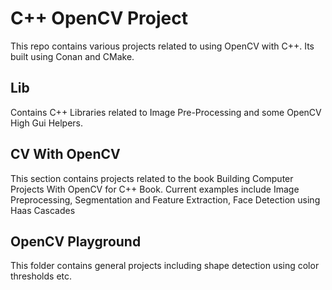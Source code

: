 # C++ OpenCV Project

This repo contains various projects related to using OpenCV with C++. Its built using Conan and CMake.

## Lib

Contains C++ Libraries related to Image Pre-Processing and some OpenCV High Gui Helpers.

## CV With OpenCV

This section contains projects related to the book Building Computer Projects With OpenCV for C++ Book. Current examples include Image Preprocessing, Segmentation and Feature Extraction, Face Detection using Haas Cascades

## OpenCV Playground

This folder contains general projects including shape detection using color thresholds etc.